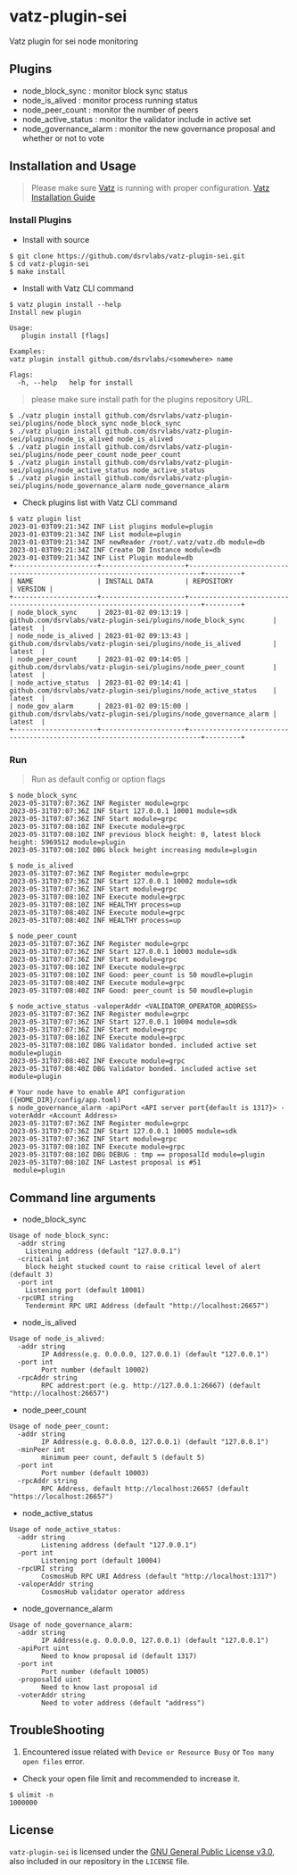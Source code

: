 # vatz-plugin-sei
Vatz plugin for sei node monitoring

## Plugins
- node_block_sync : monitor block sync status
- node_is_alived : monitor process running status
- node_peer_count : monitor the number of peers
- node_active_status : monitor the validator include in active set
- node_governance_alarm : monitor the new governance proposal and whether or not to vote

## Installation and Usage
> Please make sure [Vatz](https://github.com/dsrvlabs/vatz) is running with proper configuration. [Vatz Installation Guide](https://github.com/dsrvlabs/vatz/blob/main/docs/installation.md)

### Install Plugins
- Install with source
```
$ git clone https://github.com/dsrvlabs/vatz-plugin-sei.git
$ cd vatz-plugin-sei
$ make install
```
- Install with Vatz CLI command
```
$ vatz plugin install --help
Install new plugin

Usage:
   plugin install [flags]

Examples:
vatz plugin install github.com/dsrvlabs/<somewhere> name

Flags:
  -h, --help   help for install
```
> please make sure install path for the plugins repository URL.
```
$ ./vatz plugin install github.com/dsrvlabs/vatz-plugin-sei/plugins/node_block_sync node_block_sync
$ ./vatz plugin install github.com/dsrvlabs/vatz-plugin-sei/plugins/node_is_alived node_is_alived
$ ./vatz plugin install github.com/dsrvlabs/vatz-plugin-sei/plugins/node_peer_count node_peer_count
$ ./vatz plugin install github.com/dsrvlabs/vatz-plugin-sei/plugins/node_active_status node_active_status
$ ./vatz plugin install github.com/dsrvlabs/vatz-plugin-sei/plugins/node_governance_alarm node_governance_alarm
```
- Check plugins list with Vatz CLI command
```
$ vatz plugin list
2023-01-03T09:21:34Z INF List plugins module=plugin
2023-01-03T09:21:34Z INF List module=plugin
2023-01-03T09:21:34Z INF newReader /root/.vatz/vatz.db module=db
2023-01-03T09:21:34Z INF Create DB Instance module=db
2023-01-03T09:21:34Z INF List Plugin module=db
+---------------------+---------------------+-------------------------------------------------------------------------+---------+
| NAME                | INSTALL DATA        | REPOSITORY                                                              | VERSION |
+---------------------+---------------------+-------------------------------------------------------------------------+---------+
| node_block_sync     | 2023-01-02 09:13:19 | github.com/dsrvlabs/vatz-plugin-sei/plugins/node_block_sync       | latest  |
| node_node_is_alived | 2023-01-02 09:13:43 | github.com/dsrvlabs/vatz-plugin-sei/plugins/node_is_alived        | latest  |
| node_peer_count     | 2023-01-02 09:14:05 | github.com/dsrvlabs/vatz-plugin-sei/plugins/node_peer_count       | latest  |
| node_active_status  | 2023-01-02 09:14:41 | github.com/dsrvlabs/vatz-plugin-sei/plugins/node_active_status    | latest  |
| node_gov_alarm      | 2023-01-02 09:15:00 | github.com/dsrvlabs/vatz-plugin-sei/plugins/node_governance_alarm | latest  |
+---------------------+---------------------+-------------------------------------------------------------------------+---------+
```

### Run
> Run as default config or option flags
```
$ node_block_sync
2023-05-31T07:07:36Z INF Register module=grpc
2023-05-31T07:07:36Z INF Start 127.0.0.1 10001 module=sdk
2023-05-31T07:07:36Z INF Start module=grpc
2023-05-31T07:08:10Z INF Execute module=grpc
2023-05-31T07:08:10Z INF previous block height: 0, latest block height: 5969512 module=plugin
2023-05-31T07:08:10Z DBG block height increasing module=plugin
```
```
$ node_is_alived
2023-05-31T07:07:36Z INF Register module=grpc
2023-05-31T07:07:36Z INF Start 127.0.0.1 10002 module=sdk
2023-05-31T07:07:36Z INF Start module=grpc
2023-05-31T07:08:10Z INF Execute module=grpc
2023-05-31T07:08:10Z INF HEALTHY process=up
2023-05-31T07:08:40Z INF Execute module=grpc
2023-05-31T07:08:40Z INF HEALTHY process=up
```
```
$ node_peer_count
2023-05-31T07:07:36Z INF Register module=grpc
2023-05-31T07:07:36Z INF Start 127.0.0.1 10003 module=sdk
2023-05-31T07:07:36Z INF Start module=grpc
2023-05-31T07:08:10Z INF Execute module=grpc
2023-05-31T07:08:10Z INF Good: peer_count is 50 moudle=plugin
2023-05-31T07:08:40Z INF Execute module=grpc
2023-05-31T07:08:40Z INF Good: peer_count is 50 moudle=plugin
```
```
$ node_active_status -valoperAddr <VALIDATOR_OPERATOR_ADDRESS>
2023-05-31T07:07:36Z INF Register module=grpc
2023-05-31T07:07:36Z INF Start 127.0.0.1 10004 module=sdk
2023-05-31T07:07:36Z INF Start module=grpc
2023-05-31T07:08:10Z INF Execute module=grpc
2023-05-31T07:08:10Z DBG Validator bonded. included active set module=plugin
2023-05-31T07:08:40Z INF Execute module=grpc
2023-05-31T07:08:40Z DBG Validator bonded. included active set module=plugin
```
```
# Your node have to enable API configuration ({HOME_DIR}/config/app.toml)
$ node_governance_alarm -apiPort <API server port{default is 1317}> -voterAddr <Account Address>
2023-05-31T07:07:36Z INF Register module=grpc
2023-05-31T07:07:36Z INF Start 127.0.0.1 10005 module=sdk
2023-05-31T07:07:36Z INF Start module=grpc
2023-05-31T07:08:10Z INF Execute module=grpc
2023-05-31T07:08:10Z DBG DEBUG : tmp == proposalId module=plugin
2023-05-31T07:08:10Z INF Lastest proposal is #51
 module=plugin
```
## Command line arguments
- node_block_sync
```
Usage of node_block_sync:
  -addr string
	Listening address (default "127.0.0.1")
  -critical int
	block height stucked count to raise critical level of alert (default 3)
  -port int
	Listening port (default 10001)
  -rpcURI string
	Tendermint RPC URI Address (default "http://localhost:26657")
```
- node_is_alived
```
Usage of node_is_alived:
  -addr string
    	IP Address(e.g. 0.0.0.0, 127.0.0.1) (default "127.0.0.1")
  -port int
    	Port number (default 10002)
  -rpcAddr string
    	RPC addrest:port (e.g. http://127.0.0.1:26667) (default "http://localhost:26657")
```
- node_peer_count
```
Usage of node_peer_count:
  -addr string
        IP Address(e.g. 0.0.0.0, 127.0.0.1) (default "127.0.0.1")
  -minPeer int
        minimum peer count, default 5 (default 5)
  -port int
        Port number (default 10003)
  -rpcAddr string
    	RPC Address, default http://localhost:26657 (default "https://localhost:26657")
```
- node_active_status
```
Usage of node_active_status:
  -addr string
    	Listening address (default "127.0.0.1")
  -port int
    	Listening port (default 10004)
  -rpcURI string
    	CosmosHub RPC URI Address (default "http://localhost:1317")
  -valoperAddr string
    	CosmosHub validator operator address
```
- node_governance_alarm
```
Usage of node_governance_alarm:
  -addr string
    	IP Address(e.g. 0.0.0.0, 127.0.0.1) (default "127.0.0.1")
  -apiPort uint
    	Need to know proposal id (default 1317)
  -port int
    	Port number (default 10005)
  -proposalId uint
    	Need to know last proposal id
  -voterAddr string
    	Need to voter address (default "address")
```

## TroubleShooting
1. Encountered issue related with `Device or Resource Busy` or `Too many open files` error.
 - Check your open file limit and recommended to increase it.
 ```
 $ ulimit -n
 1000000
 ```

## License

`vatz-plugin-sei` is licensed under the [GNU General Public License v3.0](https://www.gnu.org/licenses/gpl-3.0.en.html), also included in our repository in the `LICENSE` file.
